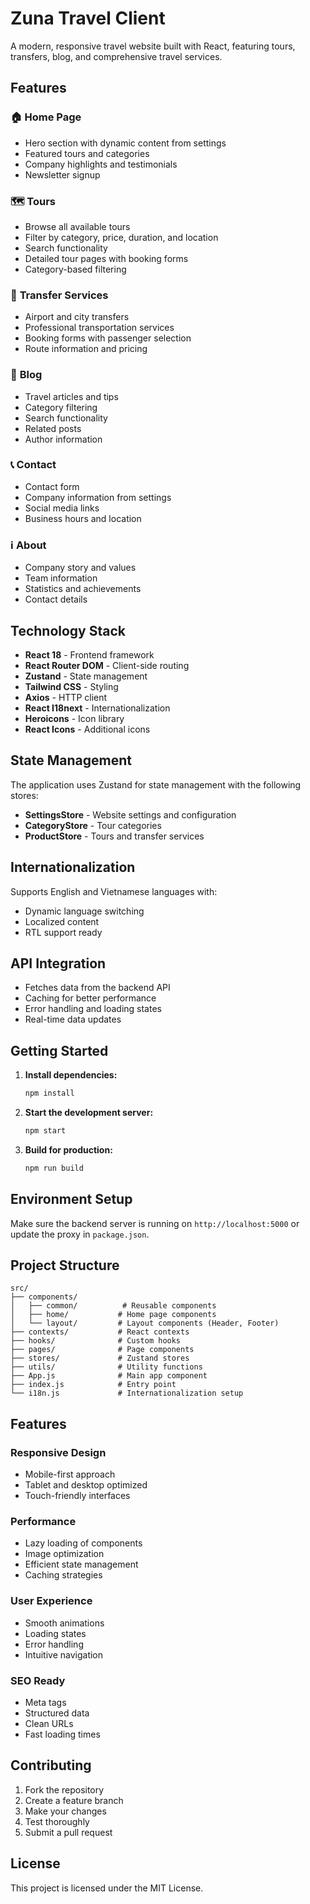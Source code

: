 # Zuna Travel Client

A modern, responsive travel website built with React, featuring tours, transfers, blog, and comprehensive travel services.

## Features

### 🏠 **Home Page**

- Hero section with dynamic content from settings
- Featured tours and categories
- Company highlights and testimonials
- Newsletter signup

### 🗺️ **Tours**

- Browse all available tours
- Filter by category, price, duration, and location
- Search functionality
- Detailed tour pages with booking forms
- Category-based filtering

### 🚗 **Transfer Services**

- Airport and city transfers
- Professional transportation services
- Booking forms with passenger selection
- Route information and pricing

### 📝 **Blog**

- Travel articles and tips
- Category filtering
- Search functionality
- Related posts
- Author information

### 📞 **Contact**

- Contact form
- Company information from settings
- Social media links
- Business hours and location

### ℹ️ **About**

- Company story and values
- Team information
- Statistics and achievements
- Contact details

## Technology Stack

- **React 18** - Frontend framework
- **React Router DOM** - Client-side routing
- **Zustand** - State management
- **Tailwind CSS** - Styling
- **Axios** - HTTP client
- **React I18next** - Internationalization
- **Heroicons** - Icon library
- **React Icons** - Additional icons

## State Management

The application uses Zustand for state management with the following stores:

- **SettingsStore** - Website settings and configuration
- **CategoryStore** - Tour categories
- **ProductStore** - Tours and transfer services

## Internationalization

Supports English and Vietnamese languages with:

- Dynamic language switching
- Localized content
- RTL support ready

## API Integration

- Fetches data from the backend API
- Caching for better performance
- Error handling and loading states
- Real-time data updates

## Getting Started

1. **Install dependencies:**

   ```bash
   npm install
   ```

2. **Start the development server:**

   ```bash
   npm start
   ```

3. **Build for production:**
   ```bash
   npm run build
   ```

## Environment Setup

Make sure the backend server is running on `http://localhost:5000` or update the proxy in `package.json`.

## Project Structure

```
src/
├── components/
│   ├── common/          # Reusable components
│   ├── home/           # Home page components
│   └── layout/         # Layout components (Header, Footer)
├── contexts/           # React contexts
├── hooks/              # Custom hooks
├── pages/              # Page components
├── stores/             # Zustand stores
├── utils/              # Utility functions
├── App.js              # Main app component
├── index.js            # Entry point
└── i18n.js             # Internationalization setup
```

## Features

### Responsive Design

- Mobile-first approach
- Tablet and desktop optimized
- Touch-friendly interfaces

### Performance

- Lazy loading of components
- Image optimization
- Efficient state management
- Caching strategies

### User Experience

- Smooth animations
- Loading states
- Error handling
- Intuitive navigation

### SEO Ready

- Meta tags
- Structured data
- Clean URLs
- Fast loading times

## Contributing

1. Fork the repository
2. Create a feature branch
3. Make your changes
4. Test thoroughly
5. Submit a pull request

## License

This project is licensed under the MIT License.







